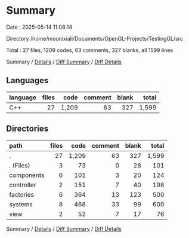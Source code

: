 # Summary

Date : 2025-05-14 11:08:14

Directory /home/moonixiali/Documents/OpenGL-Projects/TestingGL/src

Total : 27 files,  1209 codes, 63 comments, 327 blanks, all 1599 lines

Summary / [Details](details.md) / [Diff Summary](diff.md) / [Diff Details](diff-details.md)

## Languages
| language | files | code | comment | blank | total |
| :--- | ---: | ---: | ---: | ---: | ---: |
| C++ | 27 | 1,209 | 63 | 327 | 1,599 |

## Directories
| path | files | code | comment | blank | total |
| :--- | ---: | ---: | ---: | ---: | ---: |
| . | 27 | 1,209 | 63 | 327 | 1,599 |
| . (Files) | 3 | 73 | 0 | 28 | 101 |
| components | 6 | 101 | 3 | 20 | 124 |
| controller | 2 | 151 | 7 | 40 | 198 |
| factories | 6 | 364 | 13 | 123 | 500 |
| systems | 8 | 468 | 33 | 99 | 600 |
| view | 2 | 52 | 7 | 17 | 76 |

Summary / [Details](details.md) / [Diff Summary](diff.md) / [Diff Details](diff-details.md)